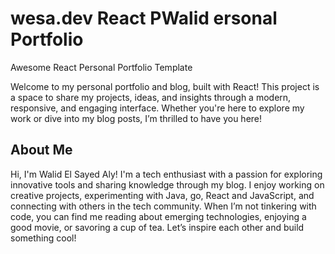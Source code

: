 # wesa.dev React PWalid ersonal Portfolio 

Awesome React Personal Portfolio Template

Welcome to my personal portfolio and blog, built with React! This project is a space to share my projects, ideas, and insights through a modern, responsive, and engaging interface. Whether you're here to explore my work or dive into my blog posts, I’m thrilled to have you here!

## About Me

Hi, I'm Walid El Sayed Aly! I'm a tech enthusiast with a passion for exploring innovative tools and sharing knowledge through my blog. I enjoy working on creative projects, experimenting with Java, go, React and JavaScript, and connecting with others in the tech community. When I’m not tinkering with code, you can find me reading about emerging technologies, enjoying a good movie, or savoring a cup of tea. Let’s inspire each other and build something cool!

